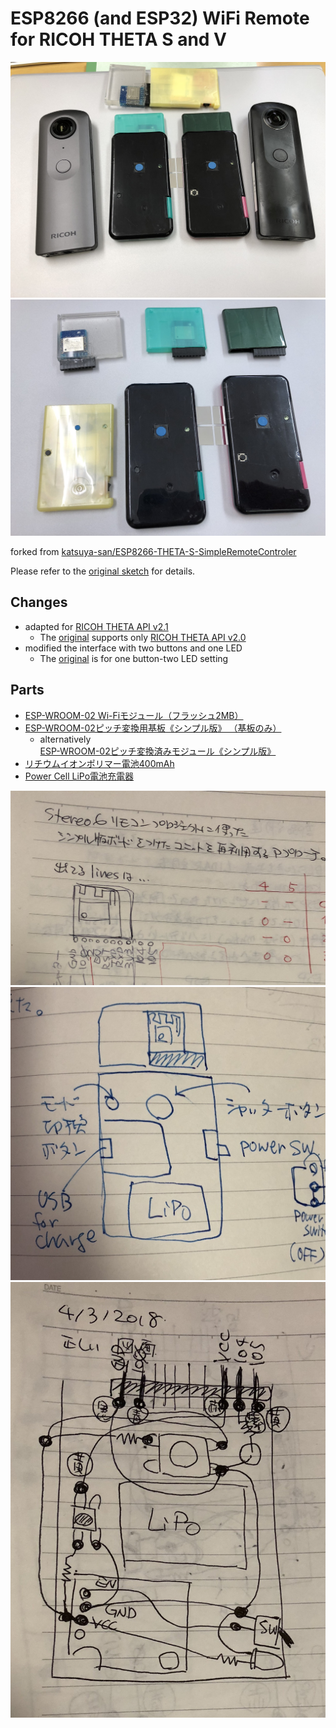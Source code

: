 # ESP8266 (and ESP32) WiFi Remote for RICOH THETA S and V

![ESP_ThetaRemote_Series2-01](images/ESP_ThetaRemote_Series2-01.jpg)
![ESP_ThetaRemote_Series2-02](images/ESP_ThetaRemote_Series2-02.jpg)

forked from [katsuya-san/ESP8266-THETA-S-SimpleRemoteControler](https://github.com/katsuya-san/ESP8266-THETA-S-SimpleRemoteControler)

Please refer to the [original sketch](https://github.com/katsuya-san/ESP8266-THETA-S-SimpleRemoteControler) for details.


## Changes

* adapted for [RICOH THETA API v2.1](https://developers.theta360.com/en/docs/v2.1/api_reference/)
    * The [original](https://github.com/katsuya-san/ESP8266-THETA-S-SimpleRemoteControler) supports only [RICOH THETA API v2.0](https://developers.theta360.com/en/docs/v2.0/api_reference/)
* modified the interface with two buttons and one LED
    * The [original](https://github.com/katsuya-san/ESP8266-THETA-S-SimpleRemoteControler) is for one button-two LED setting


## Parts

* [ESP-WROOM-02 Wi-Fiモジュール（フラッシュ2MB）](https://www.switch-science.com/catalog/2346/)
* [ESP-WROOM-02ピッチ変換用基板《シンプル版》 （基板のみ）](https://www.switch-science.com/catalog/2363/)
    * alternatively [ESP-WROOM-02ピッチ変換済みモジュール《シンプル版》](https://www.switch-science.com/catalog/2341/)
* [リチウムイオンポリマー電池400mAh](https://www.switch-science.com/catalog/3118/)
* [Power Cell LiPo電池充電器](https://www.switch-science.com/catalog/1007/)

![Note-01](images/Note-01.jpg)
![Note-02](images/Note-02.jpg)
![Note-03](images/Note-03.jpg)
